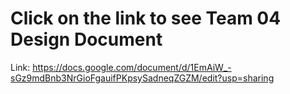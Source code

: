# Click on the link to see Team 04 Design Document 

Link: https://docs.google.com/document/d/1EmAiW_-sGz9mdBnb3NrGioFgauifPKpsySadneqZGZM/edit?usp=sharing
